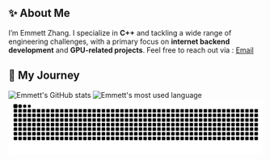 ✨ **About Me**
---
I’m Emmett Zhang. I specialize in **C++** and tackling a wide range of engineering challenges, with a primary focus on **internet backend development** and **GPU-related projects**. Feel free to reach out via : [Email](emmettzhang2020@outlook.com)


👾 My Journey
---

![Emmett's GitHub stats](https://github-readme-stats.vercel.app/api?username=emmett2020&theme=shadow_red&show_icons=true)
![Emmett's most used language](https://github-readme-stats.vercel.app/api/top-langs/?username=emmett2020)
![Snake animation](https://raw.githubusercontent.com/emmett2020/emmett2020/output/github-contribution-grid-snake.svg)

